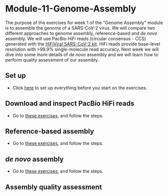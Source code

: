 # Module-11-Genome-Assembly

The purpose of the exercises for week 1 of the "Genome Assembly" module is to assemble the genome of a SARS-CoV-2 virus. We will compare two different approaches to genome assembly, reference-based and _de novo_ assembly. We will use PacBio HiFi reads (circular consensus - CCS) generated with the [HiFiViral SARS-CoV-2 kit](https://www.pacb.com/research-focus/microbiology/public-health/covid-19-sequencing-tools-and-resources/). HiFi reads provide base-level resolution with >99.9% single-molecule read accuracy. Next week we will dive into some more details of _de novo_ assembly and we will learn how to perform quality assessment of our assembly. 

## Set up
* Click [here](00-Setup.md) to set up everything before you start on the exercises.

## Download and inspect PacBio HiFi reads  

* Go to [these exercises](01-Get_fastq_files.md), and follow the steps. 

## Reference-based assembly

* Go to [these exercises](02-Reference-assembly.md), and follow the steps.

## _de novo_ assembly

* Go to [these exercises](03-de-novo-assembly.md), and follow the steps.

## Assembly quality assessment
